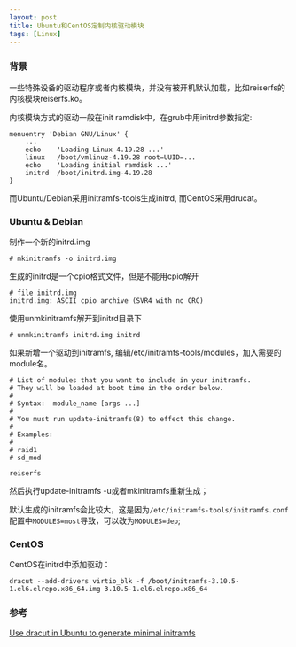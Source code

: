```yaml
---
layout: post
title: Ubuntu和CentOS定制内核驱动模块
tags: [Linux]
---
```


### 背景

一些特殊设备的驱动程序或者内核模块，并没有被开机默认加载，比如reiserfs的内核模块reiserfs.ko。

内核模块方式的驱动一般在init ramdisk中，在grub中用initrd参数指定:

```
menuentry 'Debian GNU/Linux' {
    ...
    echo	'Loading Linux 4.19.28 ...'
    linux	/boot/vmlinuz-4.19.28 root=UUID=...
    echo	'Loading initial ramdisk ...'
    initrd	/boot/initrd.img-4.19.28
}
```

而Ubuntu/Debian采用initramfs-tools生成initrd, 而CentOS采用drucat。

### Ubuntu & Debian

制作一个新的initrd.img
```
# mkinitramfs -o initrd.img
```

生成的initrd是一个cpio格式文件，但是不能用cpio解开

```
# file initrd.img
initrd.img: ASCII cpio archive (SVR4 with no CRC)
```
使用unmkinitramfs解开到initrd目录下

```
# unmkinitramfs initrd.img initrd
```

如果新增一个驱动到initramfs, 编辑/etc/initramfs-tools/modules，加入需要的module名。
```
# List of modules that you want to include in your initramfs.
# They will be loaded at boot time in the order below.
#
# Syntax:  module_name [args ...]
#
# You must run update-initramfs(8) to effect this change.
#
# Examples:
#
# raid1
# sd_mod

reiserfs
```

然后执行update-initramfs -u或者mkinitramfs重新生成；

默认生成的initramfs会比较大，这是因为`/etc/initramfs-tools/initramfs.conf`配置中`MODULES=most`导致，可以改为`MODULES=dep`;

### CentOS

CentOS在initrd中添加驱动：

```
dracut --add-drivers virtio_blk -f /boot/initramfs-3.10.5-1.el6.elrepo.x86_64.img 3.10.5-1.el6.elrepo.x86_64
```
### 参考
[Use dracut in Ubuntu to generate minimal initramfs](https://www.pcsuggest.com/dracut-linux-ubuntu/)
